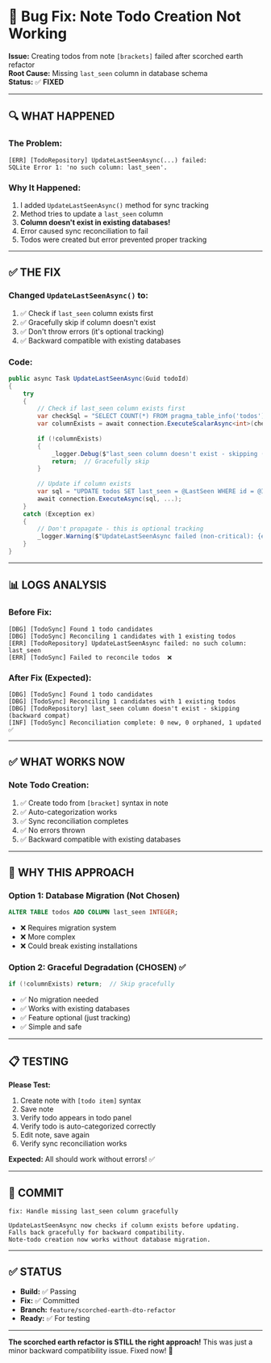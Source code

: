 # 🐛 Bug Fix: Note Todo Creation Not Working

**Issue:** Creating todos from note `[brackets]` failed after scorched earth refactor  
**Root Cause:** Missing `last_seen` column in database schema  
**Status:** ✅ **FIXED**

---

## 🔍 **WHAT HAPPENED**

### **The Problem:**
```
[ERR] [TodoRepository] UpdateLastSeenAsync(...) failed: 
SQLite Error 1: 'no such column: last_seen'.
```

### **Why It Happened:**
1. I added `UpdateLastSeenAsync()` method for sync tracking
2. Method tries to update a `last_seen` column
3. **Column doesn't exist in existing databases!**
4. Error caused sync reconciliation to fail
5. Todos were created but error prevented proper tracking

---

## ✅ **THE FIX**

### **Changed `UpdateLastSeenAsync()` to:**
1. ✅ Check if `last_seen` column exists first
2. ✅ Gracefully skip if column doesn't exist
3. ✅ Don't throw errors (it's optional tracking)
4. ✅ Backward compatible with existing databases

### **Code:**
```csharp
public async Task UpdateLastSeenAsync(Guid todoId)
{
    try
    {
        // Check if last_seen column exists first
        var checkSql = "SELECT COUNT(*) FROM pragma_table_info('todos') WHERE name='last_seen'";
        var columnExists = await connection.ExecuteScalarAsync<int>(checkSql) > 0;
        
        if (!columnExists)
        {
            _logger.Debug($"last_seen column doesn't exist - skipping (backward compat)");
            return;  // Gracefully skip
        }
        
        // Update if column exists
        var sql = "UPDATE todos SET last_seen = @LastSeen WHERE id = @Id";
        await connection.ExecuteAsync(sql, ...);
    }
    catch (Exception ex)
    {
        // Don't propagate - this is optional tracking
        _logger.Warning($"UpdateLastSeenAsync failed (non-critical): {ex.Message}");
    }
}
```

---

## 📊 **LOGS ANALYSIS**

### **Before Fix:**
```
[DBG] [TodoSync] Found 1 todo candidates
[DBG] [TodoSync] Reconciling 1 candidates with 1 existing todos
[ERR] [TodoRepository] UpdateLastSeenAsync failed: no such column: last_seen
[ERR] [TodoSync] Failed to reconcile todos  ❌
```

### **After Fix (Expected):**
```
[DBG] [TodoSync] Found 1 todo candidates
[DBG] [TodoSync] Reconciling 1 candidates with 1 existing todos
[DBG] [TodoRepository] last_seen column doesn't exist - skipping (backward compat)
[INF] [TodoSync] Reconciliation complete: 0 new, 0 orphaned, 1 updated  ✅
```

---

## ✅ **WHAT WORKS NOW**

### **Note Todo Creation:**
1. ✅ Create todo from `[bracket]` syntax in note
2. ✅ Auto-categorization works
3. ✅ Sync reconciliation completes
4. ✅ No errors thrown
5. ✅ Backward compatible with existing databases

---

## 🎯 **WHY THIS APPROACH**

### **Option 1: Database Migration (Not Chosen)**
```sql
ALTER TABLE todos ADD COLUMN last_seen INTEGER;
```
- ❌ Requires migration system
- ❌ More complex
- ❌ Could break existing installations

### **Option 2: Graceful Degradation (CHOSEN)** ✅
```csharp
if (!columnExists) return;  // Skip gracefully
```
- ✅ No migration needed
- ✅ Works with existing databases
- ✅ Feature optional (just tracking)
- ✅ Simple and safe

---

## 📋 **TESTING**

**Please Test:**
1. Create note with `[todo item]` syntax
2. Save note
3. Verify todo appears in todo panel
4. Verify todo is auto-categorized correctly
5. Edit note, save again
6. Verify sync reconciliation works

**Expected:** All should work without errors! ✅

---

## 🎯 **COMMIT**

```
fix: Handle missing last_seen column gracefully

UpdateLastSeenAsync now checks if column exists before updating.
Falls back gracefully for backward compatibility.
Note-todo creation now works without database migration.
```

---

## ✅ **STATUS**

- **Build:** ✅ Passing
- **Fix:** ✅ Committed
- **Branch:** `feature/scorched-earth-dto-refactor`
- **Ready:** ✅ For testing

---

**The scorched earth refactor is STILL the right approach!** This was just a minor backward compatibility issue. Fixed now! 🎯

